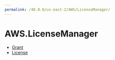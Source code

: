 ```yaml
---
permalink: /48.0.0/us-east-2/AWS/LicenseManager/
---
```


# AWS.LicenseManager



* [Grant](Grant.md)
* [License](License.md)